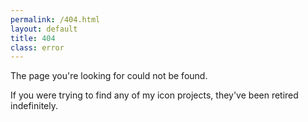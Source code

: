 ```yaml
---
permalink: /404.html
layout: default
title: 404
class: error
---
```


The page you're looking for could not be found.

If you were trying to find any of my icon projects, they've been retired indefinitely.
